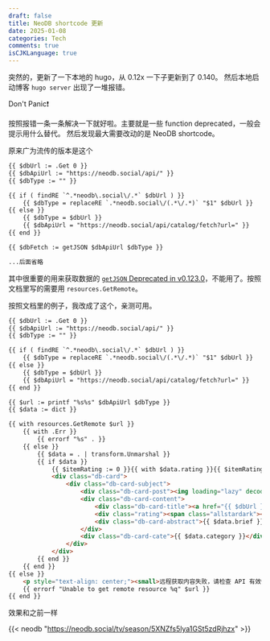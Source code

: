 ```yaml
---
draft: false
title: NeoDB shortcode 更新
date: 2025-01-08
categories: Tech
comments: true
isCJKLanguage: true
---
```


突然的，更新了一下本地的 hugo，从 0.12x 一下子更新到了 0.140。
然后本地启动博客 `hugo server` 出现了一堆报错。

Don't Panic❗️

按照报错一条一条解决一下就好啦。主要就是一些 function deprecated，一般会提示用什么替代。
然后发现最大需要改动的是 NeoDB shortcode。

原来广为流传的版本是这个

```html
{{ $dbUrl := .Get 0 }}
{{ $dbApiUrl := "https://neodb.social/api/" }}
{{ $dbType := "" }}

{{ if ( findRE `^.*neodb\.social\/.*` $dbUrl ) }}
    {{ $dbType = replaceRE `.*neodb.social\/(.*\/.*)` "$1" $dbUrl }}
{{ else }}
    {{ $dbType = $dbUrl }}
    {{ $dbApiUrl = "https://neodb.social/api/catalog/fetch?url=" }}
{{ end }}

{{ $dbFetch := getJSON $dbApiUrl $dbType }}

...后面省略
```

其中很重要的用来获取数据的 [`getJSON` Deprecated in v0.123.0](https://gohugo.io/functions/data/getjson/)，不能用了。按照文档里写的需要用 `resources.GetRemote`。

按照文档里的例子，我改成了这个，亲测可用。

```html
{{ $dbUrl := .Get 0 }}
{{ $dbApiUrl := "https://neodb.social/api/" }}
{{ $dbType := "" }}

{{ if ( findRE `^.*neodb\.social\/.*` $dbUrl ) }}
    {{ $dbType = replaceRE `.*neodb.social\/(.*\/.*)` "$1" $dbUrl }}
{{ else }}
    {{ $dbType = $dbUrl }}
    {{ $dbApiUrl = "https://neodb.social/api/catalog/fetch?url=" }}
{{ end }}

{{ $url := printf "%s%s" $dbApiUrl $dbType }}
{{ $data := dict }}

{{ with resources.GetRemote $url }}
    {{ with .Err }}
        {{ errorf "%s" . }}
    {{ else }}
        {{ $data = . | transform.Unmarshal }}
        {{ if $data }}
            {{ $itemRating := 0 }}{{ with $data.rating }}{{ $itemRating = . }}{{ end }}
            <div class="db-card">
                <div class="db-card-subject">
                    <div class="db-card-post"><img loading="lazy" decoding="async" referrerpolicy="no-referrer" src="{{ $data.cover_image_url }}"></div>
                    <div class="db-card-content">
                        <div class="db-card-title"><a href="{{ $dbUrl }}" class="cute" target="_blank" rel="noreferrer">{{ $data.title }}</a></div>
                        <div class="rating"><span class="allstardark"><span class="allstarlight" style="width: {{ mul 10 $itemRating }}%"></span></span><span class="rating_nums">{{ $itemRating }}</span></div>
                        <div class="db-card-abstract">{{ $data.brief }}</div>
                    </div>
                    <div class="db-card-cate">{{ $data.category }}</div>
                </div>
            </div>
        {{ end }}
    {{ end }}
{{ else }}
    <p style="text-align: center;"><small>远程获取内容失败，请检查 API 有效性。</small></p>
    {{ errorf "Unable to get remote resource %q" $url }}
{{ end }}

```


效果和之前一样

{{< neodb "https://neodb.social/tv/season/5XNZfs5lya1GSt5zdRjhzx" >}}
